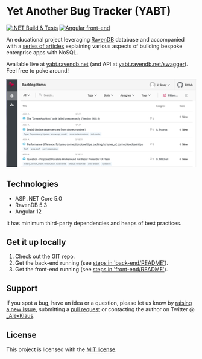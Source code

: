 # Yet Another Bug Tracker (YABT)
[![.NET Build & Tests](https://github.com/ravendb/samples-yabt/actions/workflows/build_back-end.yml/badge.svg)](https://github.com/ravendb/samples-yabt/actions/workflows/dotnet-core.yml)
[![Angular front-end](https://github.com/ravendb/samples-yabt/actions/workflows/build_front-end.yml/badge.svg)](https://github.com/ravendb/samples-yabt/actions/workflows/angular.yml)
<br/>

 An educational project leveraging [RavenDB](https://ravendb.net) database and accompanied with a [series of articles](https://ravendb.net/news/use-cases/yabt-series) explaining various aspects of building bespoke enterprise apps with NoSQL.
 
 Available live at [yabt.ravendb.net](https://yabt.ravendb.net) (and API at [yabt.ravendb.net/swagger](https://yabt.ravendb.net/swagger/index.html)). Feel free to poke around!

![Screenshot](./documentation/screenshot.png)

## Technologies
* ASP .NET Core 5.0
* RavenDB 5.3
* Angular 12

It has minimum third-party dependencies and heaps of best practices.

## Get it up locally

1. Check out the GIT repo.
2. Get the back-end running (see [steps in 'back-end/README'](./back-end/)).
3. Get the front-end running (see [steps in 'front-end/README'](./front-end/)).

## Support

If you spot a bug, have an idea or a question, please let us know by [raising a new issue](https://github.com/ravendb/samples-yabt/issues/new), submitting a [pull request](https://docs.github.com/en/github/collaborating-with-issues-and-pull-requests/creating-a-pull-request) or contacting the author on Twitter @ [_AlexKlaus](https://twitter.com/_AlexKlaus).

## License

This project is licensed with the [MIT license](LICENSE).
